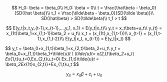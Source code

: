 $$
H_0: \beta = \beta_0\\
H_0: \beta = 0\\
t = \frac{\hat\beta - \beta_0}{SD(\hat \beta)}\\
t_1 = \frac{\tilde\beta - \beta_0}{SD(\tilde \beta)}\\
SD(\hat\beta) > SD(\tilde\beta)\\
t_1 > t
$$

$$
E(y_t|x_t,y_{t-1},x_{t-1},...,y_1, x_1) = E(y_t|x_t)\\
y_t = x_t\beta+u_t\\
y_{t} = x_{1t}\beta_1+x_{1,t-1}\beta_2 + u_t\\
x_t = (x_{1t},x_{1,t-1})\\
x_{t-1} = (x_{1,t-1},x_{1,t-2})\\
E(y_t|x_t, x_{t-1}) = E(y_t|x_t)
$$

$$
y_t = \beta_0+x_{1,t}\beta_1+x_{2,t}\beta_2+u_t\\
y_t = \beta_0+x_{1,t}\beta_1+\tilde{u}_t \\
\tilde{u}_t= x_{2,t}\beta_2+u_t\\
Ex_{1,t}u_t=0,Ex_{2,t}u_t=0\\
Ex_{1,t}\tilde{u}_t = \beta_2Ex_{1t}x_{2,t}}+Ex_{1,t}u_t
$$

$$
y_{it} = x_{it}\beta+ c_i + u_{it}
$$
